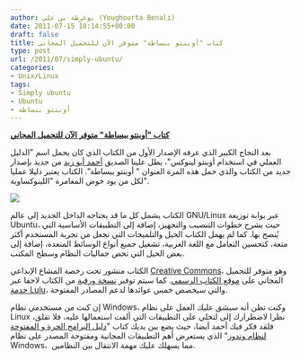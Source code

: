 ```yaml
---
author: يوغرطة بن علي (Youghourta Benali)
date: 2011-07-15 18:14:55+00:00
draft: false
title: كتاب "أوبنتو ببساطة" متوفر الآن للتحميل المجاني
type: post
url: /2011/07/simply-ubuntu/
categories:
- Unix/Linux
tags:
- Simply ubuntu
- Ubuntu
- أوبنتو ببساطة
---
```


[**كتاب "أوبنتو ببساطة" متوفر الآن للتحميل المجاني**](https://www.it-scoop.com/2011/07/simply-ubuntu/)




بعد النجاح الكبير الذي عرفه الإصدار الأول من الكتاب الذي كان يحمل اسم "الدليل العملي في استخدام أوبنتو لينوكس"، يطل علينا الصديق [أحمد أبو زيد](http://www.aabouzaid.com/p/about.html) من جديد بإصدار جديد من الكتاب والذي حمل هذه المرة العنوان " أوبنتو ببساطة". الكتاب يعتبر دليلا عمليا لكل من يود خوض المغامرة "اللينوكساوية".




[![](https://www.it-scoop.com/wp-content/uploads/2011/07/simplyubuntu_web_cover.png)
](https://www.it-scoop.com/2011/07/simply-ubuntu/)




الكتاب يشمل كل ما قد يحتاجه الداخل الجديد إلى عالم GNU/Linux عبر بوابة توزيعة Ubuntu، حيث يشرح خطوات التنصيب والتجهيز، إضافة إلى التطبيقات الأساسية التي يُنصح بها. كما لم يهمل الكتاب الحيل والتلميحات التي تجعل من تجربة المستخدم أكثر متعة، كتحسين التعامل مع اللغة العربية، تشغيل جميع أنواع الوسائط المتعدة، إضافة إلى بعض الحيل التي تخص جماليات النظام وسطح المكتب.




الكتاب منشور تحت رخصة المشاع الإبداعي [Creative Commons](http://creativecommons.org/licenses/by-sa/3.0/)، وهو متوفر للتحميل المجاني على [موقع الكتاب الرسمي](http://www.simplyubuntu.com/). كما سيتم توفير [نسخة ورقية](http://www.simplyubuntu.com/p/hard-copy.html) من الكتاب لاحقا عبر [خدمة Lulu](http://www.lulu.com/)، والتي سيخصص خمس عوائدها لدعم المصادر المفتوحة.




إن كنت من مستخدمي نظام Windows، وكنت تظن أنه سيشق عليك العمل على نظام Linux نظرا لاضطرارك إلى لتخلي على التطبيقات التي ألفت استعمالها عليه، فلا تقلق، فلقد فكر فيك أحمد أيضا، حيث يضع بين يديك كتاب "[دليل البرامج الحرة و المفتوحة لنظام وندوز](http://www.aabouzaid.com/2009/11/blog-post_4842.html)" الذي يستعرض أهم التطبيقات المجانية ومفتوحة المصدر على نظام Windows،  مما يسهلك عليك مهمة الانتقال بين النظامين.
